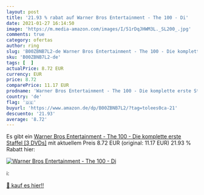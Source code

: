```yaml
---
layout: post
title: '21.93 % rabat auf Warner Bros Entertainment - The 100 - Di'
date: 2021-01-27 16:14:50
image: 'https://m.media-amazon.com/images/I/51rDqJHWM3L._SL200_.jpg'
comments: true
category: ofertas
author: ring
slug: 'B00ZBNB7L2-de Warner Bros Entertainment - The 100 - Die komplette erste...'
sku: 'B00ZBNB7L2-de'
tags: [  ]
actualPrice: 8.72 EUR
currency: EUR
price: 8.72
comparePrice: 11.17 EUR
prodname: 'Warner Bros Entertainment - The 100 - Die komplette erste Staffel [3 DVDs]'
country: 'de'
flag: '🇩🇪'
buyurl: 'https://www.amazon.de/dp/B00ZBNB7L2/?tag=tolees0ca-21'
descuento: '21.93'
average: '8.72'
---
```


Es gibt ein [Warner Bros Entertainment - The 100 - Die komplette erste Staffel [3 DVDs]](https://www.amazon.de/dp/B00ZBNB7L2/?tag=tolees0ca-21) mit aktuellem Preis 8.72 EUR (original: 11.17 EUR) 21.93 % Rabatt hier:

[![Warner Bros Entertainment - The 100 - Di](https://m.media-amazon.com/images/I/51rDqJHWM3L._SL200_.jpg)](https://www.amazon.de/dp/B00ZBNB7L2/?tag=tolees0ca-21)

ℹ️:


[🛒 kauf es hier!!](https://www.amazon.de/dp/B00ZBNB7L2/?tag=tolees0ca-21)
